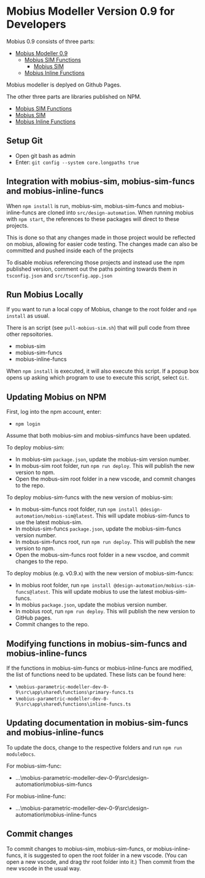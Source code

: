# Mobius Modeller Version 0.9 for Developers

Mobius 0.9 consists of three parts:

- [Mobius Modeller 0.9](https://mobius.design-automation.net/)
  - [Mobius SIM Functions](https://github.com/design-automation/mobius-sim-funcs)
    - [Mobius SIM](https://github.com/design-automation/mobius-sim)
  - [Mobius Inline Functions](https://github.com/design-automation/mobius-inline-funcs)

Mobius modeller is deplyed on Github Pages.

The other three parts are libraries published on NPM.

- [Mobius SIM Functions](https://www.npmjs.com/package/@design-automation/mobius-sim-funcs)
- [Mobius SIM](https://www.npmjs.com/package/@design-automation/mobius-sim)
- [Mobius Inline Functions](https://www.npmjs.com/package/@design-automation/mobius-inline-funcs)

## Setup Git

* Open git bash as admin
* Enter: `git config --system core.longpaths true`

## Integration with mobius-sim, mobius-sim-funcs and mobius-inline-funcs

When `npm install` is run, mobius-sim, mobius-sim-funcs and mobius-inline-funcs are cloned into `src/design-automation`. When running mobius with `npm start`, the references to these packages will direct to these projects. 

This is done so that any changes made in those project would be reflected on mobius, allowing for easier code testing. The changes made can also be committed and pushed inside each of the projects

To disable mobius referencing those projects and instead use the npm published version, comment out the paths pointing towards them in `tsconfig.json` and `src/tsconfig.app.json`

## Run Mobius Locally

If you want to run a local copy of Mobius, change to the root folder and `npm install` as usual.

There is an script (see `pull-mobius-sim.sh`) that will pull code from three other repsoitories. 
- mobius-sim
- mobius-sim-funcs
- mobius-inline-funcs

When `npm install` is executed, it will also execute this script. If a popup box opens up asking which program to use to execute this script, select `Git`.

## Updating Mobius on NPM

First, log into the npm account, enter: 
* `npm login`

Assume that both mobius-sim and mobius-simfuncs have been updated.

To deploy mobius-sim:
- In mobius-sim `package.json`, update the mobius-sim version number.
- In mobus-sim root folder, run `npm run deploy`. This will publish the new version to npm.
- Open the mobus-sim root folder in a new vscode, and commit changes to the repo.

To deploy mobius-sim-funcs with the new version of mobius-sim:
- In mobus-sim-funcs root folder, run `npm install @design-automation/mobius-sim@latest`. This will update 
  mobius-sim-funcs to use the latest mobius-sim.
- In mobius-sim-funcs `package.json`, update the mobius-sim-funcs version number.
- In mobus-sim-funcs root, run `npm run deploy`. This will publish the new version to npm.
- Open the mobus-sim-funcs root folder in a new vscdoe, and commit changes to the repo.

To deploy mobius (e.g. v0.9.x) with the new version of mobius-sim-funcs:
- In mobius root folder, run `npm install @design-automation/mobius-sim-funcs@latest`. This will update 
  mobius to use the latest mobius-sim-funcs.
- In mobius `package.json`, update the mobius version number.
- In mobius root, run `npm run deploy`. This will publish the new version to GitHub pages.
- Commit changes to the repo.

## Modifying functions in mobius-sim-funcs and mobius-inline-funcs

If the functions in mobius-sim-funcs or mobius-inline-funcs are modified, the list of functions need to be updated. These lists can be found here:

- `\mobius-parametric-modeller-dev-0-9\src\app\shared\functions\primary-funcs.ts`
- `\mobius-parametric-modeller-dev-0-9\src\app\shared\functions\inline-funcs.ts`

## Updating documentation in mobius-sim-funcs and mobius-inline-funcs

To update the docs, change to the respective folders and run `npm run moduleDocs`.

For mobius-sim-func:
- ...\mobius-parametric-modeller-dev-0-9\src\design-automation\mobius-sim-funcs

For mobius-inline-func:
- ...\mobius-parametric-modeller-dev-0-9\src\design-automation\mobius-inline-funcs

## Commit changes

To commit changes to mobius-sim, mobius-sim-funcs, or mobius-inline-funcs, it is suggested to open the root folder in a new vscode. (You can open a new vscode, and drag thr root folder into it.) Then commit from the new vscode in the usual way.